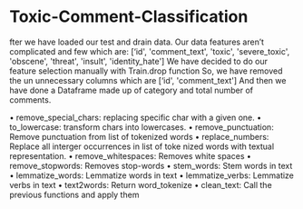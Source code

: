 # Toxic-Comment-Classification
fter we have loaded our test and drain data.
Our data features aren’t complicated and few which are:
 [‘id', 'comment_text', 'toxic', 'severe_toxic', 'obscene', 'threat', 'insult', 
'identity_hate'] 
We have decided to do our feature selection manually with Train.drop function 
So, we have removed the un unnecessary columns which are
[‘id', 'comment_text'] 
And then we have done a Dataframe made up of category and total number of 
comments. 


• remove_special_chars: replacing specific char with a given one.
• to_lowercase: transform chars into lowercases. 
• remove_punctuation: Remove punctuation from list of tokenized 
words
• replace_numbers: Replace all interger occurrences in list of toke
nized words with textual representation.
• remove_whitespaces: Removes white spaces
• remove_stopwords: Removes stop-words
• stem_words: Stem words in text
• lemmatize_words: Lemmatize words in text
• lemmatize_verbs: Lemmatize verbs in text
• text2words: Return word_tokenize
• clean_text: Call the previous functions and apply them

